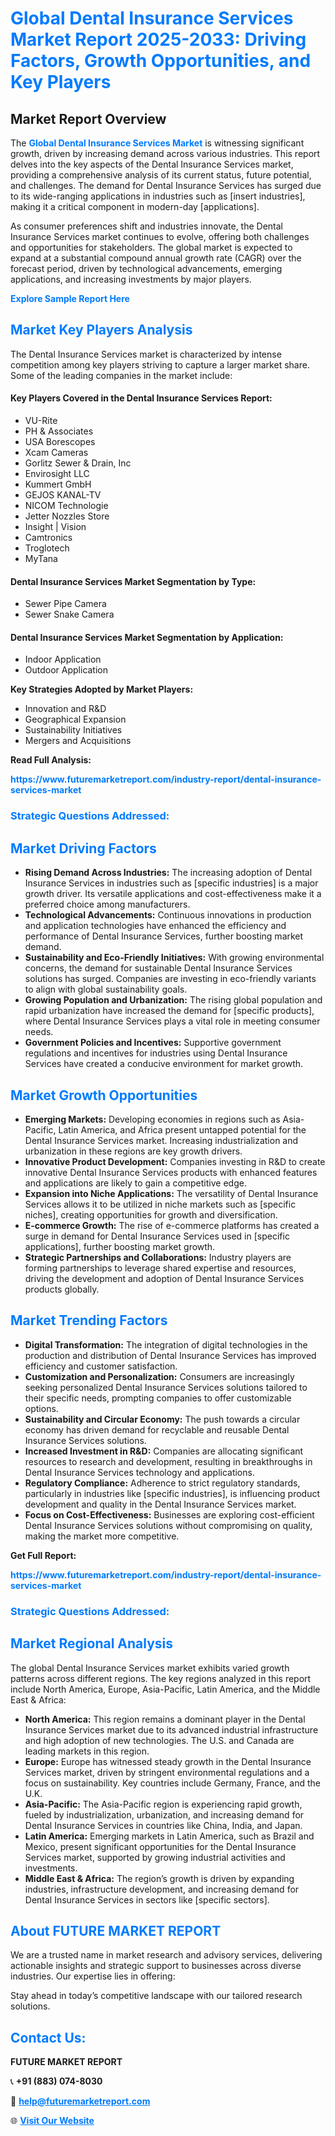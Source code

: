 <h1 style="color: #007BFF;">Global Dental Insurance Services Market Report 2025-2033: Driving Factors, Growth Opportunities, and Key Players</h1>

<section id="overview">
<h2>Market Report Overview</h2>
<p>The <a href="https://www.futuremarketreport.com/industry-report/dental-insurance-services-market" style="color: #007BFF; text-decoration: none;"><strong>Global Dental Insurance Services Market</strong></a> is witnessing significant growth, driven by increasing demand across various industries. This report delves into the key aspects of the Dental Insurance Services market, providing a comprehensive analysis of its current status, future potential, and challenges. The demand for Dental Insurance Services has surged due to its wide-ranging applications in industries such as [insert industries], making it a critical component in modern-day [applications].</p>
<p>As consumer preferences shift and industries innovate, the Dental Insurance Services market continues to evolve, offering both challenges and opportunities for stakeholders. The global market is expected to expand at a substantial compound annual growth rate (CAGR) over the forecast period, driven by technological advancements, emerging applications, and increasing investments by major players.</p>
</section>

<section id="overview">
<p><a href="https://www.futuremarketreport.com/request-sample/reportId=35081" style="color: #007BFF; text-decoration: none;"><strong>Explore Sample Report Here</strong></a></p>
</section>

<section id="key-players">
<h2 style="color: #007BFF;">Market Key Players Analysis</h2>
<p>The Dental Insurance Services market is characterized by intense competition among key players striving to capture a larger market share. Some of the leading companies in the market include:</p>
<h4>Key Players Covered in the Dental Insurance Services Report:</h4>
<ul><li>VU-Rite</li><li>PH &amp; Associates</li><li>USA Borescopes</li><li>Xcam Cameras</li><li>Gorlitz Sewer &amp; Drain, Inc</li><li>Envirosight LLC</li><li>Kummert GmbH</li><li>GEJOS KANAL-TV</li><li>NICOM Technologie</li><li>Jetter Nozzles Store</li><li>Insight | Vision</li><li>Camtronics</li><li>Troglotech</li><li>MyTana</li></ul>
<h4>Dental Insurance Services Market Segmentation by Type:</h4>
<ul><li>Sewer Pipe Camera</li><li>Sewer Snake Camera</li></ul>

<h4>Dental Insurance Services Market Segmentation by Application:</h4>
<ul><li>Indoor Application</li><li>Outdoor Application</li></ul>
<p><strong>Key Strategies Adopted by Market Players:</strong></p>
<ul>
<li>Innovation and R&D</li>
<li>Geographical Expansion</li>
<li>Sustainability Initiatives</li>
<li>Mergers and Acquisitions</li>
</ul>
</section>

<section>
<p><strong>Read Full Analysis: </strong></p><a href="https://www.futuremarketreport.com/industry-report/dental-insurance-services-market" style="color: #007BFF; text-decoration: none;"><strong>https://www.futuremarketreport.com/industry-report/dental-insurance-services-market</strong></a>
<h3 style="color: #007BFF;">Strategic Questions Addressed:</h3>
</section>

<section id="driving-factors">
<h2 style="color: #007BFF;">Market Driving Factors</h2>
<ul>
<li><strong>Rising Demand Across Industries:</strong> The increasing adoption of Dental Insurance Services in industries such as [specific industries] is a major growth driver. Its versatile applications and cost-effectiveness make it a preferred choice among manufacturers.</li>
<li><strong>Technological Advancements:</strong> Continuous innovations in production and application technologies have enhanced the efficiency and performance of Dental Insurance Services, further boosting market demand.</li>
<li><strong>Sustainability and Eco-Friendly Initiatives:</strong> With growing environmental concerns, the demand for sustainable Dental Insurance Services solutions has surged. Companies are investing in eco-friendly variants to align with global sustainability goals.</li>
<li><strong>Growing Population and Urbanization:</strong> The rising global population and rapid urbanization have increased the demand for [specific products], where Dental Insurance Services plays a vital role in meeting consumer needs.</li>
<li><strong>Government Policies and Incentives:</strong> Supportive government regulations and incentives for industries using Dental Insurance Services have created a conducive environment for market growth.</li>
</ul>
</section>

<section id="growth-opportunities">
<h2 style="color: #007BFF;">Market Growth Opportunities</h2>
<ul>
<li><strong>Emerging Markets:</strong> Developing economies in regions such as Asia-Pacific, Latin America, and Africa present untapped potential for the Dental Insurance Services market. Increasing industrialization and urbanization in these regions are key growth drivers.</li>
<li><strong>Innovative Product Development:</strong> Companies investing in R&D to create innovative Dental Insurance Services products with enhanced features and applications are likely to gain a competitive edge.</li>
<li><strong>Expansion into Niche Applications:</strong> The versatility of Dental Insurance Services allows it to be utilized in niche markets such as [specific niches], creating opportunities for growth and diversification.</li>
<li><strong>E-commerce Growth:</strong> The rise of e-commerce platforms has created a surge in demand for Dental Insurance Services used in [specific applications], further boosting market growth.</li>
<li><strong>Strategic Partnerships and Collaborations:</strong> Industry players are forming partnerships to leverage shared expertise and resources, driving the development and adoption of Dental Insurance Services products globally.</li>
</ul>
</section>

<section id="trending-factors">
<h2 style="color: #007BFF;">Market Trending Factors</h2>
<ul>
<li><strong>Digital Transformation:</strong> The integration of digital technologies in the production and distribution of Dental Insurance Services has improved efficiency and customer satisfaction.</li>
<li><strong>Customization and Personalization:</strong> Consumers are increasingly seeking personalized Dental Insurance Services solutions tailored to their specific needs, prompting companies to offer customizable options.</li>
<li><strong>Sustainability and Circular Economy:</strong> The push towards a circular economy has driven demand for recyclable and reusable Dental Insurance Services solutions.</li>
<li><strong>Increased Investment in R&D:</strong> Companies are allocating significant resources to research and development, resulting in breakthroughs in Dental Insurance Services technology and applications.</li>
<li><strong>Regulatory Compliance:</strong> Adherence to strict regulatory standards, particularly in industries like [specific industries], is influencing product development and quality in the Dental Insurance Services market.</li>
<li><strong>Focus on Cost-Effectiveness:</strong> Businesses are exploring cost-efficient Dental Insurance Services solutions without compromising on quality, making the market more competitive.</li>
</ul>
</section>

<section>
<p><strong>Get Full Report: </strong></p><a href="https://www.futuremarketreport.com/industry-report/dental-insurance-services-market" style="color: #007BFF; text-decoration: none;"><strong>https://www.futuremarketreport.com/industry-report/dental-insurance-services-market</strong></a>
<h3 style="color: #007BFF;">Strategic Questions Addressed:</h3>
</section>


<section id="regional-analysis">
<h2 style="color: #007BFF;">Market Regional Analysis</h2>
<p>The global Dental Insurance Services market exhibits varied growth patterns across different regions. The key regions analyzed in this report include North America, Europe, Asia-Pacific, Latin America, and the Middle East & Africa:</p>
<ul>
<li><strong>North America:</strong> This region remains a dominant player in the Dental Insurance Services market due to its advanced industrial infrastructure and high adoption of new technologies. The U.S. and Canada are leading markets in this region.</li>
<li><strong>Europe:</strong> Europe has witnessed steady growth in the Dental Insurance Services market, driven by stringent environmental regulations and a focus on sustainability. Key countries include Germany, France, and the U.K.</li>
<li><strong>Asia-Pacific:</strong> The Asia-Pacific region is experiencing rapid growth, fueled by industrialization, urbanization, and increasing demand for Dental Insurance Services in countries like China, India, and Japan.</li>
<li><strong>Latin America:</strong> Emerging markets in Latin America, such as Brazil and Mexico, present significant opportunities for the Dental Insurance Services market, supported by growing industrial activities and investments.</li>
<li><strong>Middle East & Africa:</strong> The region’s growth is driven by expanding industries, infrastructure development, and increasing demand for Dental Insurance Services in sectors like [specific sectors].</li>
</ul>
</section>

<footer>
<h2 style="color: #007BFF;">About FUTURE MARKET REPORT</h2>
<p>We are a trusted name in market research and advisory services, delivering actionable insights and strategic support to businesses across diverse industries. Our expertise lies in offering:</p>

<p>Stay ahead in today’s competitive landscape with our tailored research solutions.</p>

<h2 style="color: #007BFF;">Contact Us:</h2>
<p><strong>FUTURE MARKET REPORT</strong></p>
<p>📞 <strong>+91 (883) 074-8030</strong></p>
<p>📧 <strong><a href="mailto:help@futuremarketreport.com" style="color: #007BFF;">help@futuremarketreport.com</a></strong></p>
<p>🌐 <strong><a href="https://www.futuremarketreport.com/" style="color: #007BFF;">Visit Our Website</a></strong></p>
</footer>